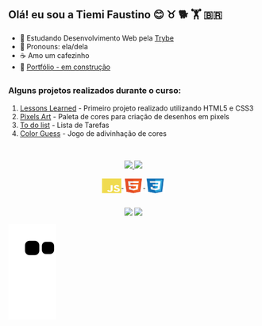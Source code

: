 ## Olá! eu sou a Tiemi Faustino 😊 ♉ 🐕 🏋️‍ 🇧🇷

- 🌱 Estudando Desenvolvimento Web pela [Trybe](https://www.betrybe.com/)
- 👩 Pronouns: ela/dela
- ☕ Amo um cafezinho 
- 📖 [Portfólio - em construção](https://tiemifaustino.github.io/#eu) 

##
### Alguns projetos realizados durante o curso:
1. [Lessons Learned](https://tiemifaustino.github.io/lessons-learned/) - Primeiro projeto realizado utilizando HTML5 e CSS3
2. [Pixels Art](https://tiemifaustino.github.io/project-pixels-art/) - Paleta de cores para criação de desenhos em pixels
3. [To do list](https://tiemifaustino.github.io/project-todo-list/) - Lista de Tarefas
4. [Color Guess](https://tiemifaustino.github.io/color-guess-project-bonus/) - Jogo de adivinhação de cores


##

<br>
<div align="center">
  <a href="https://github.com/tiemifaustino">
  <img height="160em" src="https://github-readme-stats.vercel.app/api?username=tiemifaustino&show_icons=true&theme=algolia&include_all_commits=true&count_private=true"/>
  <img height="160em" src="https://github-readme-stats.vercel.app/api/top-langs/?username=tiemifaustino&layout=compact&langs_count=7&theme=algolia"/>
</div><br>

<div align="center">
  <img align="center" alt="Rafa-Js" height="30" width="40" src="https://raw.githubusercontent.com/devicons/devicon/master/icons/javascript/javascript-plain.svg">
  <img align="center" alt="Rafa-HTML" height="30" width="40" src="https://raw.githubusercontent.com/devicons/devicon/master/icons/html5/html5-original.svg">
  <img align="center" alt="Rafa-CSS" height="30" width="40" src="https://raw.githubusercontent.com/devicons/devicon/master/icons/css3/css3-original.svg">
</div>

##
  
<div align="center">
  <a href="https://www.linkedin.com/in/tiemifaustino/" target="_blank"><img src="https://img.shields.io/badge/-LinkedIn-%230077B5?style=for-the-badge&logo=linkedin&logoColor=white" target="_blank"></a> 
  <a href="https://www.instagram.com/tiemifaustino/" target="_blank"><img src="https://img.shields.io/badge/-Instagram-%23E4405F?style=for-the-badge&logo=instagram&logoColor=white" target="_blank"></a>
</div>

![Snake animation](https://github.com/tiemifaustino/tiemifaustino/blob/output/github-contribution-grid-snake.svg)
